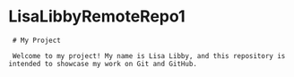 # LisaLibbyRemoteRepo1
     # My Project

     Welcome to my project! My name is Lisa Libby, and this repository is intended to showcase my work on Git and GitHub.
